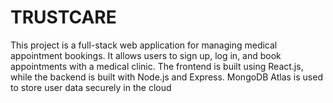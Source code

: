 # TRUSTCARE
This project is a full-stack web application for managing medical appointment bookings. It allows users to sign up, log in, and book appointments with a medical clinic. The frontend is built using React.js, while the backend is built with Node.js and Express. MongoDB Atlas is used to store user data securely in the cloud
